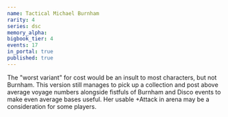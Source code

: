 ```yaml
---
name: Tactical Michael Burnham
rarity: 4
series: dsc
memory_alpha:
bigbook_tier: 4
events: 17
in_portal: true
published: true
---
```


The "worst variant" for cost would be an insult to most characters, but not Burnham. This version still manages to pick up a collection and post above average voyage numbers alongside fistfuls of Burnham and Disco events to make even average bases useful. Her usable +Attack in arena may be a consideration for some players.
